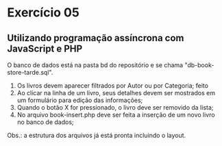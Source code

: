# Exercício 05

## Utilizando programação assíncrona com JavaScript e PHP

O banco de dados está na pasta bd do repositório e se chama "db-book-store-tarde.sql". 

1) Os livros devem aparecer filtrados por Autor ou por Categoria; feito
2) Ao clicar na linha de um livro, seus detalhes devem ser mostrados em um formulário para edição das informações;
3) Quando o botão X for pressionado, o livro deve ser removido da lista;
4) No arquivo book-insert.php deve ser feita a inserção de um novo livro no banco de dados;

Obs.: a estrutura dos arquivos já está pronta incluindo o layout.
